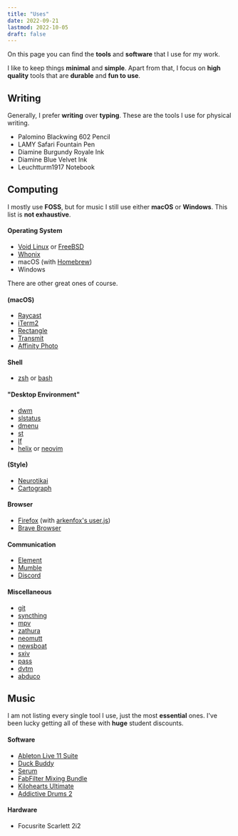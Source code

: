 ```yaml
---
title: "Uses"
date: 2022-09-21
lastmod: 2022-10-05
draft: false
---
```


On this page you can find the **tools** and **software** that I use for my work.

I like to keep things **minimal** and **simple**.
Apart from that, I focus on **high quality** tools that are **durable** and **fun to use**.

## Writing

Generally, I prefer **writing** over **typing**.
These are the tools I use for physical writing.

- Palomino Blackwing 602 Pencil
- LAMY Safari Fountain Pen
- Diamine Burgundy Royale Ink
- Diamine Blue Velvet Ink
- Leuchtturm1917 Notebook

## Computing

I mostly use **FOSS**, but for music I still use either **macOS** or **Windows**.
This list is **not exhaustive**.

#### Operating System

- [Void Linux](https://voidlinux.org/) or [FreeBSD](https://www.freebsd.org/)
- [Whonix](https://www.whonix.org/)
- macOS (with [Homebrew](https://brew.sh/))
- Windows

There are other great ones of course.

#### (macOS)

- [Raycast](https://www.raycast.com/)
- [iTerm2](https://iterm2.com/)
- [Rectangle](https://rectangleapp.com/)
- [Transmit](https://panic.com/transmit/)
- [Affinity Photo](https://affinity.serif.com/en-us/photo/)

#### Shell
- [zsh](https://www.zsh.org/) or [bash](https://www.gnu.org/software/bash/)

#### "Desktop Environment"
- [dwm](https://dwm.suckless.org/) 
- [slstatus](https://tools.suckless.org/slstatus/)
- [dmenu](https://tools.suckless.org/dmenu/)
- [st](https://st.suckless.org/)
- [lf](https://github.com/gokcehan/lf)
- [helix](https://helix-editor.com/) or [neovim](https://neovim.io/)

#### (Style)
- [Neurotikai](https://github.com/stanhoenson/neurotikai)
- [Cartograph](https://connary.com/cartograph.html)

#### Browser
- [Firefox](https://www.mozilla.org/en-US/firefox/new/) (with [arkenfox's user.js](https://github.com/arkenfox/user.js))
- [Brave Browser](https://brave.com/)

#### Communication
- [Element](https://element.io/)
- [Mumble](https://www.mumble.info/)
- [Discord](https://discord.com/)

#### Miscellaneous
- [git](https://git-scm.com/)
- [syncthing](https://syncthing.net/)
- [mpv](https://mpv.io/)
- [zathura](https://pwmt.org/projects/zathura/index.html)
- [neomutt](https://neomutt.org/)
- [newsboat](https://newsboat.org/)
- [sxiv](https://github.com/muennich/sxiv)
- [pass](https://www.passwordstore.org/)
- [dvtm](https://www.brain-dump.org/projects/dvtm/)
- [abduco](https://www.brain-dump.org/projects/abduco/)

## Music

I am not listing every single tool I use, just the most **essential** ones.
I've been lucky getting all of these with **huge** student discounts.

#### Software

- [Ableton Live 11 Suite](https://www.ableton.com/en/live/)
- [Duck Buddy](https://maxforlive.com/library/device/7623/duck-buddy)
- [Serum](https://xferrecords.com/products/serum/)
- [FabFilter Mixing Bundle](https://www.fabfilter.com/shop/mixing-bundle)
- [Kilohearts Ultimate](https://kilohearts.com/products/kilohearts_ultimate)
- [Addictive Drums 2](https://www.xlnaudio.com/products/addictive_drums_2)

#### Hardware

- Focusrite Scarlett 2i2
